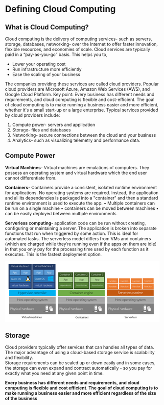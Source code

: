 # Defining Cloud Computing

## What is Cloud Computing?

Cloud computing is the delivery of computing services- such as servers, storage, databases, networking- over the Internet to offer faster innovation, flexible resources, and economies of scale.
 Cloud services are typically paid in a “pay-as-you-go” basis. This helps you to,
-	Lower your operating cost
-	Run infrastructure more efficiently
-	Ease the scaling of your business

The companies providing these services are called cloud providers. Popular cloud providers are Microsoft Azure, Amazon Web Services (AWS), and Google Cloud Platform. 
Key point: Every business has different needs and requirements, and cloud computing is flexible and cost-efficient. The goal of cloud computing is to make running a business easier and more efficient, whether it's a small start-up or a large enterprise. 
Typical services provided by cloud providers include:
1.	Compute power- servers and application
2.	Storage- files and databases	
3.	Networking- secure connections between the cloud and your business
4.	Analytics- such as visualizing telemetry and performance data.

## Compute Power

**Virtual Machines**- Virtual machines are emulations of computers. They possess an operating system and virtual hardware which the end user cannot differentiate from. 

**Containers**- Containers provide a consistent, isolated runtime environment for applications. No operating systems are required. Instead, the application and all its dependencies is packaged into a "container" and then a standard runtime environment is used to execute the app.
•	Multiple containers can be run on a single machine
•	containers can be moved between machines
•	can be easily deployed between multiple environments

**Serverless computing**- application code can be run without creating, configuring or maintaining a server. The application is broken into separate functions that run when triggered by some action. This is ideal for automated tasks. The serverless model differs from VMs and containers (which are charged while they’re running even if the apps on them are idle) in that you only pay for the processing time used by each function as it executes. This is the fastest deployment option. 

<p align = "center">
<img src= "https://raw.githubusercontent.com/BIT-R0nIn/AZ-900-Microsoft-Azure-Fundamentals-Study-Notes/master/img/azure-deploy-models.png">
 
 ## Storage
 
 Cloud providers typically offer services that can handles all types of data. The major advantage of using a cloud-based storage service is scalability and flexibility.       
 Storage requirements can be scaled up or down easily and in some cases, the storage can even expand and contract automatically - so you pay for exactly what you need at any
 given point in time.
 
 **Every business has different needs and requirements, and cloud computing is flexible and cost efficient. The goal of cloud computing is to make running a business easier and more efficient regardless of the size of the business**



